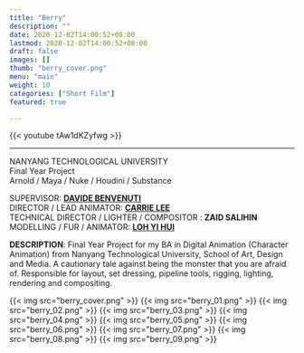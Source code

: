 ```yaml
---
title: "Berry"
description: ""
date: 2020-12-02T14:00:52+08:00
lastmod: 2020-12-02T14:00:52+08:00
draft: false
images: []
thumb: "berry_cover.png"
menu: "main"
weight: 10
categories: ["Short Film"]
featured: true

---
```

{{< youtube tAw1dKZyfwg >}}

---

NANYANG TECHNOLOGICAL UNIVERSITY  
Final Year Project  
Arnold / Maya / Nuke / Houdini / Substance

SUPERVISOR: [**DAVIDE BENVENUTI**](https://blogs.ntu.edu.sg/adm-portfolio/2016/08/13/davide-benvenuti/)  
DIRECTOR / LEAD ANIMATOR: [**CARRIE LEE**](https://currypot.wixsite.com/currypot)  
TECHNICAL DIRECTOR / LIGHTER / COMPOSITOR : **ZAID SALIHIN**  
MODELLING / FUR / ANIMATOR: [**LOH YI HUI**](https://yihuiproz.wixsite.com/yihuiproz)

**DESCRIPTION**:
Final Year Project for my BA in Digital Animation (Character Animation) from Nanyang Technological University, School of Art, Design and Media. A cautionary tale against being the monster that you are afraid of. Responsible for layout, set dressing, pipeline tools, rigging, lighting, rendering and compositing.

{{< img src="berry_cover.png" >}}
{{< img src="berry_01.png" >}}
{{< img src="berry_02.png" >}}
{{< img src="berry_03.png" >}}
{{< img src="berry_04.png" >}}
{{< img src="berry_05.png" >}}
{{< img src="berry_06.png" >}}
{{< img src="berry_07.png" >}}
{{< img src="berry_08.png" >}}
{{< img src="berry_09.png" >}}
